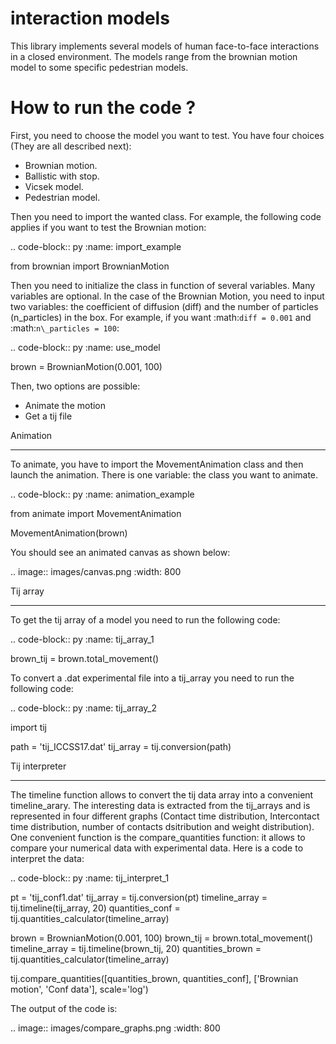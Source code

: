 # interaction models

This library implements several models of human face-to-face interactions in a closed environment. The models range from the brownian motion model to some specific pedestrian models.

How to run the code ?
=====================

First, you need to choose the model you want to test.
You have four choices (They are all described next):

* Brownian motion.
* Ballistic with stop.
* Vicsek model.
* Pedestrian model.

Then you need to import the wanted class. For example, the following code applies if you want to test the Brownian motion:

.. code-block:: py
   :name: import_example
   
   from brownian import BrownianMotion

Then you need to initialize the class in function of several variables. Many variables are optional. In the case of the Brownian Motion, you need to input two variables: the coefficient of diffusion (diff) and the number of particles (n_particles) in the box. For example, if you want :math:`diff = 0.001` and :math:`n\_particles = 100`: 

.. code-block:: py
   :name: use_model

   brown = BrownianMotion(0.001, 100)

Then, two options are possible:

* Animate the motion
* Get a tij file

Animation
*********

To animate, you have to import the MovementAnimation class and then launch the animation. There is one variable: the class you want to animate.

.. code-block:: py
   :name: animation_example
   
   from animate import MovementAnimation
   
   MovementAnimation(brown)

You should see an animated canvas as shown below:

.. image:: images/canvas.png
   :width: 800

Tij array
*********

To get the tij array of a model you need to run the following code:

.. code-block:: py
   :name: tij_array_1
   
   brown_tij = brown.total_movement()

To convert a .dat experimental file into a tij_array you need to run the following code:

.. code-block:: py
   :name: tij_array_2
   
   import tij
   
   path = 'tij_ICCSS17.dat'
   tij_array = tij.conversion(path)

Tij interpreter
***************

The timeline function allows to convert the tij data array into a convenient timeline_arary. The interesting data is extracted from the tij_arrays and is represented in four different graphs (Contact time distribution, Intercontact time distribution, number of contacts dsitribution and weight distribution).
One convenient function is the compare_quantities function: it allows to compare your numerical data with experimental data. Here is a code to interpret the data:

.. code-block:: py
   :name: tij_interpret_1
   
   pt = 'tij_conf1.dat'
   tij_array = tij.conversion(pt)
   timeline_array = tij.timeline(tij_array, 20)
   quantities_conf = tij.quantities_calculator(timeline_array)

   brown = BrownianMotion(0.001, 100)
   brown_tij = brown.total_movement()
   timeline_array = tij.timeline(brown_tij, 20)
   quantities_brown = tij.quantities_calculator(timeline_array)

   tij.compare_quantities([quantities_brown, quantities_conf], ['Brownian motion', 'Conf data'],  scale='log')

The output of the code is:

.. image:: images/compare_graphs.png
   :width: 800
